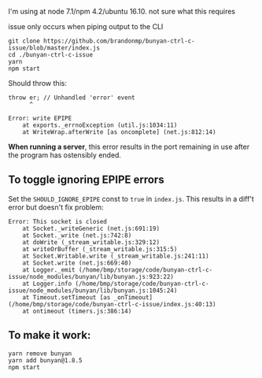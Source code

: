 I'm using at node 7.1/npm 4.2/ubuntu 16.10. not sure what this requires

issue only occurs when piping output to the CLI

```
git clone https://github.com/brandonmp/bunyan-ctrl-c-issue/blob/master/index.js
cd ./bunyan-ctrl-c-issue
yarn
npm start
```

Should throw this:

```
throw er; // Unhandled 'error' event
      ^

Error: write EPIPE
    at exports._errnoException (util.js:1034:11)
    at WriteWrap.afterWrite [as oncomplete] (net.js:812:14)
```

**When running a server**, this error results in the port remaining in use after the program has ostensibly ended.



## To toggle ignoring EPIPE errors
Set the `SHOULD_IGNORE_EPIPE` const to `true` in `index.js`. This results in a diff't error but doesn't fix problem:
```
Error: This socket is closed
    at Socket._writeGeneric (net.js:691:19)
    at Socket._write (net.js:742:8)
    at doWrite (_stream_writable.js:329:12)
    at writeOrBuffer (_stream_writable.js:315:5)
    at Socket.Writable.write (_stream_writable.js:241:11)
    at Socket.write (net.js:669:40)
    at Logger._emit (/home/bmp/storage/code/bunyan-ctrl-c-issue/node_modules/bunyan/lib/bunyan.js:923:22)
    at Logger.info (/home/bmp/storage/code/bunyan-ctrl-c-issue/node_modules/bunyan/lib/bunyan.js:1045:24)
    at Timeout.setTimeout [as _onTimeout] (/home/bmp/storage/code/bunyan-ctrl-c-issue/index.js:40:13)
    at ontimeout (timers.js:386:14)
```



## To make it work:

```
yarn remove bunyan
yarn add bunyan@1.8.5
npm start
```
